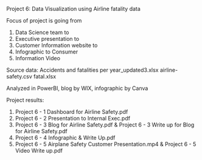 Project 6: Data Visualization using Airline fatality data 

Focus of project is going from 
1) Data Science team to
2) Executive presentation to
3) Customer Information website to
4) Infographic to Consumer
5) Information Video

Source data: 
Accidents and fatalities per year_updated3.xlsx
airline-safety.csv
fatal.xlsx

Analyzed in PowerBI, blog by WIX, infographic by Canva 

Project results: 
1) Project 6 - 1 Dashboard for Airline Safety.pdf
2) Project 6 - 2 Presentation to Internal Exec.pdf
3) Project 6 - 3 Blog for Airline Safety.pdf & Project 6 - 3 Write up for Blog for Airline Safety.pdf
4) Project 6 - 4 Infographic & Write Up.pdf
5) Project 6 - 5 Airplane Safety Customer Presentation.mp4 & Project 6 - 5 Video Write up.pdf
